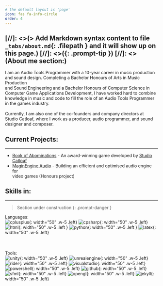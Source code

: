 ```yaml
---
# the default layout is 'page'
icon: fas fa-info-circle
order: 4
--- 
```

[//]: <>(> Add Markdown syntax content to file `_tabs/about.md`{: .filepath } and it will show up on this page.)
[//]: <>({: .prompt-tip })
[//]: <>(About me section:)
---
I am an Audio Tools Programmer with a 10-year career in music production <br>and sound design. Completing a Bachelor Honours of Arts in Music Production <br>and Sound Engineering and a Bachelor Honours of Computer Science in <br>Computer Game Applications Development, I have worked hard to combine <br>knowledge in music and code to fill the role of an Audio Tools Programmer <br>in the games industry.<br><br>Currently, I am also one of the co-founders and company directors at <br>Studio Catloaf, where I work as a producer, audio programmer, and sound <br>designer and composer.

## Current Projects:
---
- [Book of Abominations](https://www.eurogamer.net/uncovering-the-eldritch-horror-monster-collecting-rpg-book-of-abominations) - An award-winning game developed by [Studio Catloaf](https://x.com/StudioCatloaf)
- [MaginEngine Audio](https://github.com/JanHuss/maginEngineAudio) - Building an efficient and optimised audio engine for <br>video games (Honours project) 

<!-- markdownlint-restore -->
## Skills in:
---
> Section under construction
{: .prompt-danger }

Languages:<br>
    ![cplusplus](/assets/img/logos/cplusplus.png){: width="50" .w-5 .left}
    ![cpsharp](/assets/img/logos/csharp.png){: width="50" .w-5 .left}
    ![html](/assets/img/logos/html.png){: width="50" .w-5 .left }
    ![python](/assets/img/logos/python.png){: width="50" .w-5 .left }
    ![latex](/assets/img/logos/latex.png){: width="50" .w-5 .left}<br>
<br><br><br>
Tools:<br>
    ![unity](/assets/img/logos/unity.png){: width="50" .w-5 .left}
    ![unrealengine](/assets/img/logos/unrealengine.png){: width="50" .w-5 .left}
    ![rider](/assets/img/logos/rider.png){: width="50" .w-5 .left}
    ![visualstudio](/assets/img/logos/visualstudio.png){: width="50" .w-5 .left}
    ![powershell](/assets/img/logos/powershell.png){: width="50" .w-5 .left}
    ![github](/assets/img/logos/github.png){: width="50" .w-5 .left}
    ![sfml](/assets/img/logos/sfml-icon-big.png){: width="50" .w-5 .left}
    ![opengl](/assets/img/logos/opengl.png){: width="50" .w-5 .left}
    ![jekyll](/assets/img/logos/jekyll.png){: width="50" .w-5 .left}
